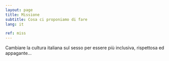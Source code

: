 ```yaml
---
layout: page
title: Missione
subtitle: Cosa ci proponiamo di fare
lang: it

ref: miss
---
```


Cambiare la cultura italiana sul sesso per essere più inclusiva,
rispettosa ed appagante...
